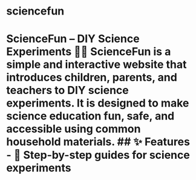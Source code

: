 # sciencefun
# ScienceFun – DIY Science Experiments 🌟🔬  ScienceFun is a simple and interactive website that introduces children, parents, and teachers to **DIY science experiments**.   It is designed to make science education **fun, safe, and accessible** using common household materials.    ## ✨ Features - 🧪 Step-by-step guides for science experiments
